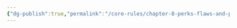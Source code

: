 ```yaml
---
{"dg-publish":true,"permalink":"/core-rules/chapter-8-perks-flaws-and-points/perks-list/active/actions/communicate/influence/"}
---
```


